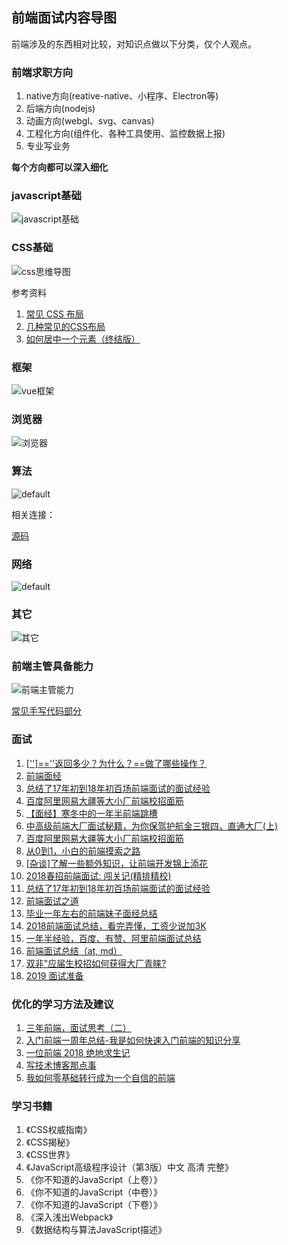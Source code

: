 ## 前端面试内容导图

前端涉及的东西相对比较，对知识点做以下分类，仅个人观点。

### 前端求职方向

1. native方向(reative-native、小程序、Electron等)
1. 后端方向(nodejs)
1. 动画方向(webgl、svg、canvas)
1. 工程化方向(组件化、各种工具使用、监控数据上报)
1. 专业写业务

**每个方向都可以深入细化**

### javascript基础
![javascript基础](https://user-images.githubusercontent.com/6395813/54739938-bdcddf00-4bf4-11e9-893a-c09183836e9c.jpg)

### CSS基础
![css思维导图](https://user-images.githubusercontent.com/6395813/54738235-56ad2c00-4bee-11e9-84c7-618994c17fe5.jpg)

参考资料

1. [常见 CSS 布局](https://github.com/ftTony/blog/issues/3)
1. [几种常见的CSS布局](https://github.com/ljianshu/Blog/issues/40)
1. [如何居中一个元素（终结版）](https://mp.weixin.qq.com/s/UxY7VWqMMOjvgE6L_dlixA)

### 框架
![vue框架](https://user-images.githubusercontent.com/6395813/54739977-e48c1580-4bf4-11e9-991d-a722bc6d4efb.jpg)

### 浏览器
![浏览器](https://user-images.githubusercontent.com/6395813/54195735-6d6ec700-44fa-11e9-9205-9e544d689313.jpg)

### 算法
![default](https://user-images.githubusercontent.com/6395813/52900451-d97a4a00-3230-11e9-999a-b2aaadef6e65.jpg)

相关连接：

[源码](https://github.com/ftTony/notes/tree/master/javascript/algorithm)

### 网络
![default](https://user-images.githubusercontent.com/6395813/52900453-d97a4a00-3230-11e9-9ae3-8484a3a86dd5.jpg)

### 其它
![其它](https://user-images.githubusercontent.com/6395813/54739911-a2fb6a80-4bf4-11e9-894e-7e4451fabde6.jpg)

### 前端主管具备能力
![前端主管能力](https://user-images.githubusercontent.com/6395813/54873751-5e501900-4e18-11e9-8a0f-f91b46791c20.jpg)

[常见手写代码部分](https://github.com/ftTony/notes/tree/master/%20InterviewQuestion)

### 面试

1. [['']==''返回多少？为什么？==做了哪些操作？](https://github.com/ftTony/blog/issues/3)
1. [前端面经](https://yuchengkai.cn/docs/zh/frontend/)
1. [总结了17年初到18年初百场前端面试的面试经验](https://juejin.im/post/5b44a485e51d4519945fb6b7)
1. [百度阿里网易大疆等大小厂前端校招面筋](https://juejin.im/post/5bb470295188255c5e66f88f)
1. [【面经】寒冬中的一年半前端跳槽](https://juejin.im/post/5c356f68f265da61483bca61)
1. [中高级前端大厂面试秘籍，为你保驾护航金三银四，直通大厂(上)](https://juejin.im/post/5c64d15d6fb9a049d37f9c20?utm_source=gold_browser_extension#heading-21)
1. [百度阿里网易大疆等大小厂前端校招面筋](https://juejin.im/post/5bb470295188255c5e66f88f)
1. [从0到1，小白的前端摸索之路](https://juejin.im/post/5c555b2de51d457fa31e306d)
1. [[杂谈]了解一些额外知识，让前端开发锦上添花](https://juejin.im/post/5b2f4790e51d45589e7bd63d)
1. [2018春招前端面试: 闯关记(精排精校)](https://juejin.im/post/5a998991f265da237f1dbdf9)
1. [总结了17年初到18年初百场前端面试的面试经验](https://juejin.im/post/5b44a485e51d4519945fb6b7)
1. [前端面试之道](https://juejin.im/book/5bdc715fe51d454e755f75ef/section/5be04a8e6fb9a04a072fd2cd)
1. [毕业一年左右的前端妹子面经总结](https://juejin.im/post/5af99678f265da0b8e7f881e)
1. [2018前端面试总结，看完弄懂，工资少说加3K](https://juejin.im/post/5b94d8965188255c5a0cdc02)
1. [一年半经验，百度、有赞、阿里前端面试总结](https://juejin.im/post/5befeb5051882511a8527dbe)
1. [前端面试总结（at, md）](https://juejin.im/post/5a3134bf6fb9a0452405d507)
1. [双非"应届生校招如何获得大厂青睐?](https://juejin.im/post/5acb2a7c6fb9a028db58fe99)
1. [2019 面试准备](https://juejin.im/post/5c8e4cd3f265da67c87454a0?utm_source=gold_browser_extension#heading-28)
### 优化的学习方法及建议

1. [三年前端，面试思考（二）](https://juejin.im/post/5bdeb7c75188251709244c2b)
1. [入门前端一周年总结-我是如何快速入门前端的知识分享](https://juejin.im/post/5c2c18116fb9a049fb43c32c)
1. [一位前端 2018 绝地求生记](https://juejin.im/post/5c36fe50518825253b5e94f4)
1. [写技术博客那点事](https://juejin.im/post/5c4d3585e51d4539f51d9d44)
1. [我如何零基础转行成为一个自信的前端](https://juejin.im/post/5c75d34851882564965edb23)

### 学习书籍
1. 《CSS权威指南》
1. 《CSS揭秘》
1. 《CSS世界》
2. 《JavaScript高级程序设计（第3版）中文 高清 完整》
1. 《你不知道的JavaScript（上卷）》
1. 《你不知道的JavaScript（中卷）》
1. 《你不知道的JavaScript（下卷）》
1. 《深入浅出Webpack》
1. 《数据结构与算法JavaScript描述》
